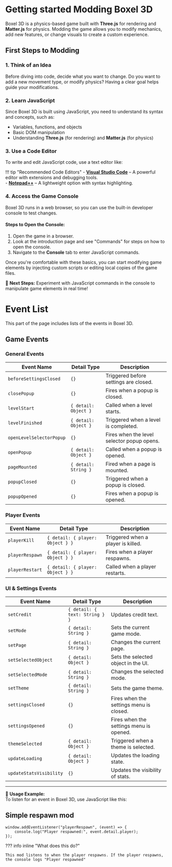 # Getting started Modding Boxel 3D

Boxel 3D is a physics-based game built with **Three.js** for rendering and **Matter.js** for physics. Modding the game allows you to modify mechanics, add new features, or change visuals to create a custom experience.

## First Steps to Modding

### 1. Think of an Idea  
Before diving into code, decide what you want to change. Do you want to add a new movement type, or modify physics? Having a clear goal helps guide your modifications.

### 2. Learn JavaScript  
Since Boxel 3D is built using JavaScript, you need to understand its syntax and concepts, such as:  

- Variables, functions, and objects  
- Basic DOM manipulation  
- Understanding **Three.js** (for rendering) and **Matter.js** (for physics)  

### 3. Use a Code Editor  
To write and edit JavaScript code, use a text editor like:  

!!! tip "Recommended Code Editors"
    - **[Visual Studio Code](https://code.visualstudio.com/)** – A powerful editor with extensions and debugging tools.  
    - **[Notepad++](https://notepad-plus-plus.org/)** – A lightweight option with syntax highlighting.  

### 4. Access the Game Console  
Boxel 3D runs in a web browser, so you can use the built-in developer console to test changes.  

#### Steps to Open the Console:
1. Open the game in a browser.  
2. Look at the introduction page and see "Commands" for steps on how to open the console.
3. Navigate to the **Console** tab to enter JavaScript commands.  

Once you're comfortable with these basics, you can start modifying game elements by injecting custom scripts or editing local copies of the game files.  

🚀 **Next Steps:** Experiment with JavaScript commands in the console to manipulate game elements in real time!


# Event List

This part of the page includes lists of the events in Boxel 3D.

## Game Events

### General Events
| Event Name             | Detail Type  | Description |
|------------------------|-------------|-------------|
| `beforeSettingsClosed` | `{}`        | Triggered before settings are closed. |
| `closePopup`          | `{}`        | Fires when a popup is closed. |
| `levelStart`          | `{ detail: Object }` | Called when a level starts. |
| `levelFinished`       | `{ detail: Object }` | Triggered when a level is completed. |
| `openLevelSelectorPopup` | `{}`    | Fires when the level selector popup opens. |
| `openPopup`          | `{ detail: Object }` | Called when a popup is opened. |
| `pageMounted`        | `{ detail: String }` | Fired when a page is mounted. |
| `popupClosed`        | `{}`        | Triggered when a popup is closed. |
| `popupOpened`        | `{}`        | Fires when a popup is opened. |

### Player Events
| Event Name             | Detail Type  | Description |
|------------------------|-------------|-------------|
| `playerKill`         | `{ detail: { player: Object } }` | Triggered when a player is killed. |
| `playerRespawn`      | `{ detail: { player: Object } }` | Fires when a player respawns. |
| `playerRestart`      | `{ detail: { player: Object } }` | Called when a player restarts. |

### UI & Settings Events
| Event Name             | Detail Type  | Description |
|------------------------|-------------|-------------|
| `setCredit`          | `{ detail: { text: String } }` | Updates credit text. |
| `setMode`           | `{ detail: String }` | Sets the current game mode. |
| `setPage`           | `{ detail: String }` | Changes the current page. |
| `setSelectedObject` | `{ detail: Object }` | Sets the selected object in the UI. |
| `setSelectedMode`   | `{ detail: String }` | Changes the selected mode. |
| `setTheme`         | `{ detail: String }` | Sets the game theme. |
| `settingsClosed`    | `{}`        | Fires when the settings menu is closed. |
| `settingsOpened`    | `{}`        | Fires when the settings menu is opened. |
| `themeSelected`     | `{ detail: Object }` | Triggered when a theme is selected. |
| `updateLoading`     | `{ detail: Object }` | Updates the loading state. |
| `updateStatsVisibility` | `{}`    | Updates the visibility of stats. |

---

🚀 **Usage Example:**  
To listen for an event in Boxel 3D, use JavaScript like this:

## Simple respawn mod

    window.addEventListener("playerRespawn", (event) => {
        console.log("Player respawned:", event.detail.player);
    });

??? info inline "What does this do?"

    This mod listens to when the player respawns. If the player respawns, the console logs "Player respawned"
